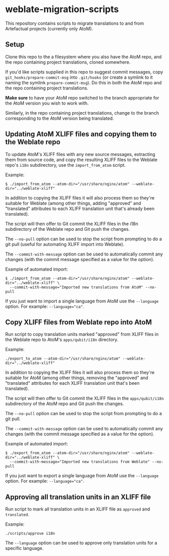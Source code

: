 # weblate-migration-scripts

This repository contains scripts to migrate translations to and from
Artefactual projects (currently only AtoM).


Setup
-----

Clone this repo to the a filesystem where you also have the AtoM repo, and the
repo containing project translations, cloned somewhere.

If you'd like scripts supplied in this repo to suggest commit messages, copy
`git_hooks/prepare-commit-msg` into `.git/hooks` (or create a symlink to it
naming the symlink `prepare-commit-msg`). Do this in both the AtoM repo and the
repo containing project translations.

**Make sure** to have your AtoM repo switched to the branch appropriate for the
AtoM version you wish to work with.

Similarly, in the repo containing project translations, change to the branch
corresponding to the AtoM version being translated.


Updating AtoM XLIFF files and copying them to the Weblate repo
--------------------------------------------------------------

To update AtoM's XLIFF files with any new source messages, extracting them from
source code, and copy the resulting XLIFF files to the Weblate repo's `i18n`
subdirectory, use the `import_from_atom` script.

Example:

    $ ./import_from_atom --atom-dir="/usr/share/nginx/atom" --weblate-dir="../weblate-xliff"

In addition to copying the XLIFF files it will also process them so they're
suitable for Weblate (among other things, adding "approved" and "translated"
attributes to each XLIFF translation unit that's already been translated).

The script will then offer to Git commit the XLIFF files in the i18n
subdirectory of the Weblate repo and Git push the changes.

The `--no-pull` option can be used to stop the script from prompting to do a
git pull (useful for automating XLIFF import into Weblate).

The `--commit-with-message` option can be used to automatically commit any
changes (with the commit message specified as a value for the option).

Example of automated import:

    $ ./import_from_atom --atom-dir="/usr/share/nginx/atom" --weblate-dir="../weblate-xliff" \
      --commit-with-message="Imported new translations from AtoM" --no-pull

If you just want to import a single language from AtoM use the `--language`
option. For example: `--language="ca"`.


Copy XLIFF files from Weblate repo into AtoM
--------------------------------------------

Run script to copy translation units marked "approved" from XLIFF files in the
Weblate repo to AtoM's `apps/qubit/i18n` directory.

Example:

    ./export_to_atom --atom-dir="/usr/share/nginx/atom" --weblate-dir="../weblate-xliff"

In addition to copying the XLIFF files it will also process them so they're 
suitable for AtoM (among other things, removing the "approved" and "translated" 
attributes for each XLIFF translation unit that's been translated).

The script will then offer to Git commit the XLIFF files in the
`apps/qubit/i18n` subdirectory of the AtoM repo and Git push the changes.

The `--no-pull` option can be used to stop the script from prompting to do a
git pull.

The `--commit-with-message` option can be used to automatically commit any
changes (with the commit message specified as a value for the option).

Example of automated import:

    $ ./export_from_atom --atom-dir="/usr/share/nginx/atom" --weblate-dir="../weblate-xliff" \
      --commit-with-message="Imported new translations from Weblate" --no-pull

If you just want to export a single language from AtoM use the `--language` 
option. For example: `--language="ca"`.


Approving all translation units in an XLIFF file
------------------------------------------------

Run script to mark all translation units in an XLIFF file as `approved` and
`translated`.

Example:

    ./scripts/approve i18n

The `--language` option can be used to approve only translation units for a
specific language.
